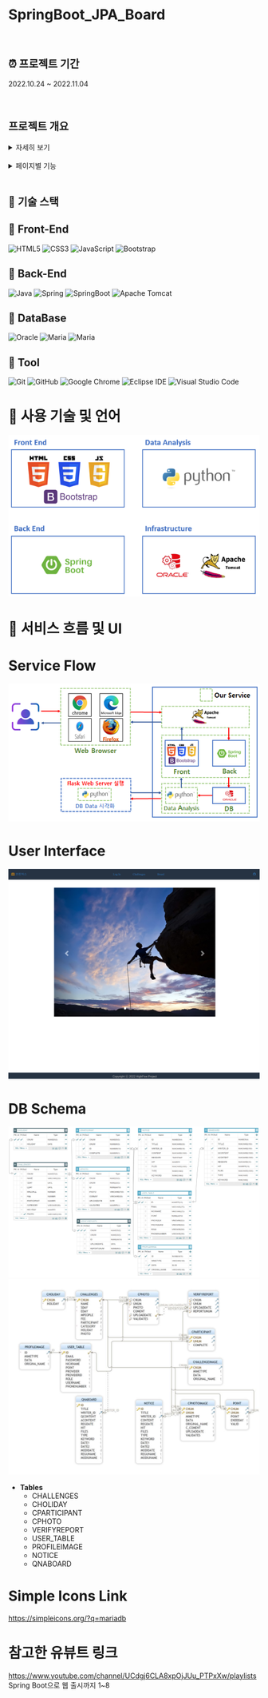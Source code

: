 # SpringBoot_JPA_Board

<br>

## ⏰ 프로젝트 기간
2022.10.24 ~ 2022.11.04


<br>

## 프로젝트 개요
<details> <!-- 더보기 기능 -->
<summary>
자세히 보기
</summary>

## 프론트엔드 핵심 목표

- 프론트엔드와 백엔드 개발자들이 협업하여 프로젝트 진행
- 코딩 작업에 앞서 기능명세서, 데이터구조, 컴포넌트 분리 등 회의 및 기록 ([Figma](https://www.figma.com/file/UUWs1MQavlacUoeqZcPtRt/Untitled?node-id=0%3A1))

<br>

## 백엔드 핵심 목표

- 프론트엔드와 백엔드 개발자들이 협업하여 프로젝트 진행
- 코딩 작업에 앞서 기능명세서, 데이터구조, 컴포넌트 분리 등 회의 및 기록 ([Figma](https://www.figma.com/file/UUWs1MQavlacUoeqZcPtRt/Untitled?node-id=0%3A1))

<br>

## 데이터 분석 핵심 목표

- 사용자 기반 데이터를 활용한 시각화
- 월간 & 연간 리포트 
</details>
<br>


<details> <!-- 더보기 기능 -->
<summary>
페이지별 기능
</summary>
    
## 공지사항 게시판
 
- DB에 저장되어 있는 전체 리스트 목록 출력 기능 구현
- 페이징 처리 기능 구현
- 공지사항 게시글 작성 기능 구현
- 공지사항 게시글 조회수 카운트 기능 구현

  
## Q & A 게시판

- DB에 저장되어 있는 전체 리스트 목록 출력 기능 구현
- 페이징 처리 기능 구현
- Q & A 게시글 작성 기능 구현
- Q & A 게시글 조회수 카운트 기능 구현
- Q & A 게시글 
  
  
</details>
<br>

## 🌿 기술 스택

## 📌 Front-End

![HTML5](https://img.shields.io/badge/HTML5-E34F26.svg?&style=for-the-badge&logo=HTML5&logoColor=white)
![CSS3](https://img.shields.io/badge/CSS3-1572B6.svg?&style=for-the-badge&logo=CSS3&logoColor=white)
![JavaScript](https://img.shields.io/badge/JavaScript-F7DF1E.svg?&style=for-the-badge&logo=JavaScript&logoColor=white)
![Bootstrap](https://img.shields.io/badge/Bootstrap-7952B3.svg?&style=for-the-badge&logo=Bootstrap&logoColor=white)

## 📌 Back-End

![Java](https://img.shields.io/badge/Java-007396.svg?&style=for-the-badge&logo=Java&logoColor=white)
![Spring](https://img.shields.io/badge/Spring-6DB33F.svg?&style=for-the-badge&logo=Spring&logoColor=white)
![SpringBoot](https://img.shields.io/badge/SpringBoot-6DB33F.svg?&style=for-the-badge&logo=SpringBoot&logoColor=white)
![Apache Tomcat](https://img.shields.io/badge/Apache%20Tomcat-E25A1C.svg?&style=for-the-badge&logo=Apache%20Tomcat&logoColor=white)


## 📌 DataBase

![Oracle](https://img.shields.io/badge/Oracle-F80000.svg?&style=for-the-badge&logo=Oracle&logoColor=white)
![Maria](https://img.shields.io/badge/MariaDB-1F305F.svg?&style=for-the-badge&logo=MariaDB&logoColor=white)
![Maria](https://img.shields.io/badge/MariaDB-003545.svg?&style=for-the-badge&logo=MariaDB&logoColor=white)


## 📌 Tool

![Git](https://img.shields.io/badge/Git-F05032.svg?&style=for-the-badge&logo=Git&logoColor=white)
![GitHub](https://img.shields.io/badge/GitHub-181717.svg?&style=for-the-badge&logo=GitHub&logoColor=white)
![Google Chrome](https://img.shields.io/badge/Google%20Chrome-4285F4.svg?&style=for-the-badge&logo=Google%20Chrome&logoColor=white)
![Eclipse IDE](https://img.shields.io/badge/Eclipse%20IDE-2C2255.svg?&style=for-the-badge&logo=Eclipse%20IDE&logoColor=white)
![Visual Studio Code](https://img.shields.io/badge/Visual%20Studio%20Code-007ACC.svg?&style=for-the-badge&logo=Visual%20Studio%20Code&logoColor=white)



# 🎸 사용 기술 및 언어

![skill](https://github.com/Code-Children-s-Challengers/Final-Project/blob/main/DA/PROJECT_IMAGE/language.PNG)


# 📑 서비스 흐름 및 UI

# Service Flow

![service-flow](https://github.com/Code-Children-s-Challengers/Final-Project/blob/main/DA/PROJECT_IMAGE/ARCHITECTURE.PNG)

# User Interface

![ui](https://github.com/Code-Children-s-Challengers/Final-Project/blob/main/DA/PROJECT_IMAGE/INTERFACE1.PNG)


# DB Schema

![db](https://github.com/Code-Children-s-Challengers/Final-Project/blob/main/DA/PROJECT_IMAGE/DB1.PNG)
![db](https://github.com/Code-Children-s-Challengers/Final-Project/blob/main/DA/PROJECT_IMAGE/DB3.png)

- **Tables**
  - CHALLENGES
  - CHOLIDAY
  - CPARTICIPANT
  - CPHOTO
  - VERIFYREPORT
  - USER_TABLE
  - PROFILEIMAGE
  - NOTICE
  - QNABOARD


# Simple Icons Link
https://simpleicons.org/?q=mariadb

# 참고한 유뷰트 링크
https://www.youtube.com/channel/UCdgj6CLA8xpOjJUu_PTPxXw/playlists
Spring Boot으로 웹 출시까지 1~8
